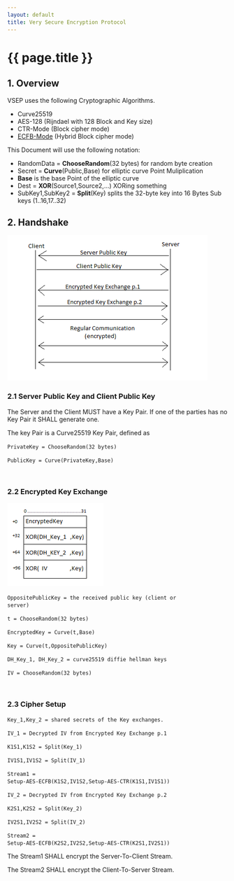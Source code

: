 ```yaml
---
layout: default
title: Very Secure Encryption Protocol
---
```


# {{ page.title }}

## 1. Overview

VSEP uses the following Cryptographic Algorithms.

- Curve25519
- AES-128 (Rijndael with 128 Block and Key size)
- CTR-Mode (Block cipher mode)
- [ECFB-Mode](../schemes/ecbc) (Hybrid Block cipher mode)

This Document will use the following notation:

- RandomData = **ChooseRandom**(32 bytes) for random byte creation
- Secret = **Curve**(Public,Base) for elliptic curve Point Muliplication
- **Base** is the base Point of the elliptic curve
- Dest = **XOR**(Source1,Source2,...) XORing something
- SubKey1,SubKey2 = **Split**(Key) splits the 32-byte key into 16 Bytes Sub keys (1..16,17..32)

## 2. Handshake

![VSEP Client Server Handshake](vsep_cs_scheme.png "VSEP Client Server Handshake")

### 2.1 Server Public Key and Client Public Key

The Server and the Client MUST have a Key Pair. If one of the parties has
no Key Pair it SHALL generate one.

The key Pair is a Curve25519 Key Pair, defined as

<code>PrivateKey = ChooseRandom(32 bytes)</code>

<code>PublicKey = Curve(PrivateKey,Base)</code>

<br/>

### 2.2 Encrypted Key Exchange

![Encrypted Key Exchange](vsep_ke.png "Encrypted Key Exchange")

<code>OppositePublicKey = the received public key (client or server)</code>

<code>t = ChooseRandom(32 bytes)</code>

<code>EncryptedKey = Curve(t,Base)</code>

<code>Key = Curve(t,OppositePublicKey)</code>

<code>DH_Key_1, DH_Key_2 = curve25519 diffie hellman keys</code>

<code>IV = ChooseRandom(32 bytes)</code>

<br/>

### 2.3 Cipher Setup

<code>Key_1,Key_2 = shared secrets of the Key exchanges.</code>

<code>IV_1 = Decrypted IV from Encrypted Key Exchange p.1</code>

<code>K1S1,K1S2 = Split(Key_1)</code>

<code>IV1S1,IV1S2 = Split(IV_1)</code>

<code>Stream1 = Setup-AES-ECFB(K1S2,IV1S2,Setup-AES-CTR(K1S1,IV1S1))</code>

<code>IV_2 = Decrypted IV from Encrypted Key Exchange p.2</code>

<code>K2S1,K2S2 = Split(Key_2)</code>

<code>IV2S1,IV2S2 = Split(IV_2)</code>

<code>Stream2 = Setup-AES-ECFB(K2S2,IV2S2,Setup-AES-CTR(K2S1,IV2S1))</code>

The Stream1 SHALL encrypt the Server-To-Client Stream.

The Stream2 SHALL encrypt the Client-To-Server Stream.

